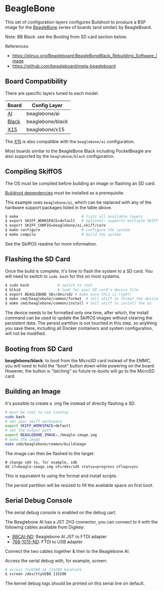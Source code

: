 # BeagleBone

This set of configuration layers configures Buildroot to produce a BSP image for
the [BeagleBone] series of boards (and similar) by BeagleBoard.

Note: BB Black: see the Booting from SD card section below.

References:

 - https://elinux.org/Beagleboard:BeagleBoneBlack_Rebuilding_Software_Image
 - https://github.com/beagleboard/meta-beagleboard

[BeagleBone]: https://beagleboard.org

## Board Compatibility

There are specific layers tuned to each model.

| **Board** | **Config Layer** |
|-----------|------------------|
| [AI]      | beaglebone/ai    |
| [Black]   | beaglebone/black |
| [X15]     | beaglebone/x15   |

The [X15] is also compatible with the `beaglebone/ai` configuration.

Most boards similar to the BeagleBone Black including PocketBeagle are also
supported by the `beaglebone/black` configuration.

[AI]: http://beagleboard.org/ai
[Black]: http://beagleboard.org/black
[X15]: https://beagleboard.org/x15

## Compiling SkiffOS

The OS must be compiled before building an image or flashing an SD card.

[Buildroot dependencies] must be installed as a prerequisite.

[Buildroot dependencies]: https://buildroot.org/downloads/manual/manual.html#requirement-mandatory

This example uses `beaglebone/ai`, which can be replaced with any of the
hardware support packages listed in the table above.

```sh
$ make                             # lists all available layers
$ export SKIFF_WORKSPACE=default   # optional: supports multiple SKIFF_CONFIG at once
$ export SKIFF_CONFIG=beaglebone/ai,skiff/core
$ make configure                   # configure the system
$ make compile                     # build the system
```

See the SkiffOS readme for more information.

## Flashing the SD Card

Once the build is complete, it's time to flash the system to a SD card. You will
need to switch to `sudo bash` for this on most systems.

```sh
$ sudo bash             # switch to root
$ blkid                 # look for your SD card's device file
$ export BEAGLEBONE_SD=/dev/sdz # make sure this is right!
$ make cmd/beaglebone/common/format  # tell skiff to format the device
$ make cmd/beaglebone/common/install # tell skiff to install the os
```

The device needs to be formatted only one time, after which, the install command
can be used to update the SkiffOS images without clearing the persistent data.
The persist partition is not touched in this step, so anything you save there,
including all Docker containers and system configuration, will not be modified.

## Booting from SD Card

**beaglebone/black**: to boot from the MicroSD card instead of the EMMC, you
will need to hold the "boot" button down while powering on the board. However,
the button is "latching" so future re-boots will go to the MicroSD card.

## Building an Image

It's possible to create a .img file instead of directly flashing a SD.

```sh
# must be root to use losetup
sudo bash
# set your skiff workspace
export SKIFF_WORKSPACE=default
# set the output path
export BEAGLEBONE_IMAGE=./beagle-image.img
# make the image
make cmd/beaglebone/common/buildimage
```

The image can then be flashed to the target:

```
# change sdX to, for example, sdb
dd if=beagle-image.img of=/dev/sdX status=progress oflag=sync
```

This is equivalent to using the format and install scripts.

The persist partition will be resized to fill the available space on first boot.

## Serial Debug Console

The serial debug console is enabled on the debug uart.

The Beaglebone AI has a JST ZH3 connector, you can connect to it with the
following cables available from Digikey:

 - [BBCAI-ND]: Beaglebone AI JST to FTDI adapter
 - [768-1015-ND]: FTDI to USB adapter
 
Connect the two cables together & then to the Beaglebone AI.

Access the serial debug with, for example, screen:

```sh
# access ttyUSB0 at 115200 baudrate
$ screen /dev/ttyUSB0 115200
```

The kernel debug logs should be printed on this serial line on default.
 
[BBCAI-ND]: https://www.digikey.com/en/products/detail/digi-key-electronics/BBCAI/10187731
[768-1015-ND]: https://www.digikey.com/en/products/detail/ftdi-future-technology-devices-international-ltd/TTL-232R-3V3/1836393
